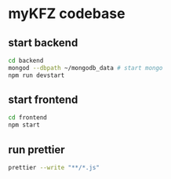 # myKFZ codebase

## start backend

```bash
cd backend
mongod --dbpath ~/mongodb_data # start mongo
npm run devstart
```

## start frontend

```bash
cd frontend
npm start
```

## run prettier

```bash
prettier --write "**/*.js"
```
